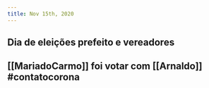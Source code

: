 ```yaml
---
title: Nov 15th, 2020
---
```


## Dia de eleições prefeito e vereadores
## [[MariadoCarmo]] foi votar com [[Arnaldo]] #contatocorona
##
